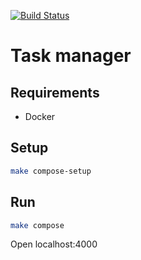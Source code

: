 [![Build Status][build-badge]][build]

[build-badge]: https://img.shields.io/travis/greybutton/project-lvl4-s359.svg?style=flat-square
[build]: https://travis-ci.org/greybutton/project-lvl4-s359

# Task manager

##

## Requirements

* Docker

## Setup

```sh
make compose-setup
```

## Run

```sh
make compose
```

Open localhost:4000
